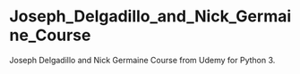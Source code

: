 # Joseph_Delgadillo_and_Nick_Germaine_Course
Joseph Delgadillo and Nick Germaine Course from Udemy for Python 3.
